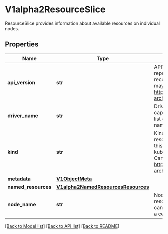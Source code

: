 # V1alpha2ResourceSlice

ResourceSlice provides information about available resources on individual nodes.

## Properties
Name | Type | Description | Notes
------------ | ------------- | ------------- | -------------
**api_version** | **str** | APIVersion defines the versioned schema of this representation of an object. Servers should convert recognized schemas to the latest internal value, and may reject unrecognized values. More info: https://git.k8s.io/community/contributors/devel/sig-architecture/api-conventions.md#resources | [optional] 
**driver_name** | **str** | DriverName identifies the DRA driver providing the capacity information. A field selector can be used to list only ResourceSlice objects with a certain driver name. | 
**kind** | **str** | Kind is a string value representing the REST resource this object represents. Servers may infer this from the endpoint the kubernetes_asyncio.client submits requests to. Cannot be updated. In CamelCase. More info: https://git.k8s.io/community/contributors/devel/sig-architecture/api-conventions.md#types-kinds | [optional] 
**metadata** | [**V1ObjectMeta**](V1ObjectMeta.md) |  | [optional] 
**named_resources** | [**V1alpha2NamedResourcesResources**](V1alpha2NamedResourcesResources.md) |  | [optional] 
**node_name** | **str** | NodeName identifies the node which provides the resources if they are local to a node.  A field selector can be used to list only ResourceSlice objects with a certain node name. | [optional] 

[[Back to Model list]](../README.md#documentation-for-models) [[Back to API list]](../README.md#documentation-for-api-endpoints) [[Back to README]](../README.md)


